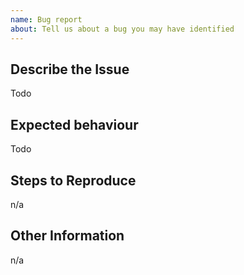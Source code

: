```yaml
---
name: Bug report
about: Tell us about a bug you may have identified
---
```


## Describe the Issue

<!-- describe how the issue manifests -->

Todo

## Expected behaviour

<!-- describe what the desired behaviour would be -->

Todo

## Steps to Reproduce

<!-- steps to reproduce or, if possible, a minimal demo of the issue -->

n/a

## Other Information

<!-- please include any additional information that might be helpful -->

n/a
